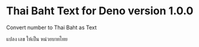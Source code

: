 # Thai Baht Text for Deno version 1.0.0

Convert number to Thai Baht as Text

แปลง เลข ให้เป็น หน่วยบาทไทย
